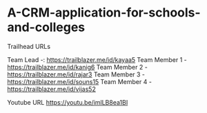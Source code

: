 # A-CRM-application-for-schools-and-colleges

Trailhead URLs

Team Lead -:  https://trailblazer.me/id/kayaa5
Team Member 1 -https://trailblazer.me/id/kanig6
Team Member 2 -https://trailblazer.me/id/rajar3
Team Member 3 -https://trailblazer.me/id/souns15
Team Member 4 -https://trailblazer.me/id/vijas52

Youtube URL
https://youtu.be/imlLB8ea1BI
